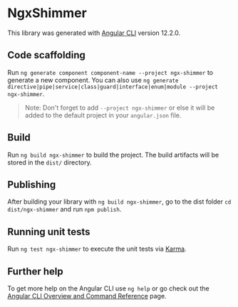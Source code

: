 # NgxShimmer

This library was generated with [Angular CLI](https://github.com/angular/angular-cli) version 12.2.0.

## Code scaffolding

Run `ng generate component component-name --project ngx-shimmer` to generate a new component. You can also use `ng generate directive|pipe|service|class|guard|interface|enum|module --project ngx-shimmer`.

> Note: Don't forget to add `--project ngx-shimmer` or else it will be added to the default project in your `angular.json` file.

## Build

Run `ng build ngx-shimmer` to build the project. The build artifacts will be stored in the `dist/` directory.

## Publishing

After building your library with `ng build ngx-shimmer`, go to the dist folder `cd dist/ngx-shimmer` and run `npm publish`.

## Running unit tests

Run `ng test ngx-shimmer` to execute the unit tests via [Karma](https://karma-runner.github.io).

## Further help

To get more help on the Angular CLI use `ng help` or go check out the [Angular CLI Overview and Command Reference](https://angular.io/cli) page.
